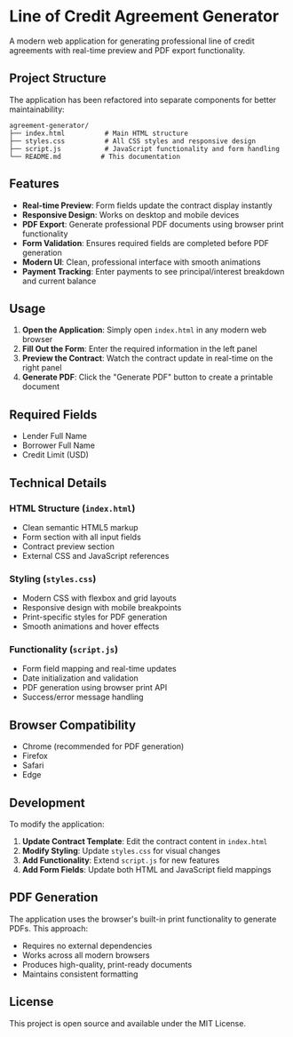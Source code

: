 # Line of Credit Agreement Generator

A modern web application for generating professional line of credit agreements with real-time preview and PDF export functionality.

## Project Structure

The application has been refactored into separate components for better maintainability:

```
agreement-generator/
├── index.html          # Main HTML structure
├── styles.css          # All CSS styles and responsive design
├── script.js           # JavaScript functionality and form handling
└── README.md          # This documentation
```

## Features

- **Real-time Preview**: Form fields update the contract display instantly
- **Responsive Design**: Works on desktop and mobile devices
- **PDF Export**: Generate professional PDF documents using browser print functionality
- **Form Validation**: Ensures required fields are completed before PDF generation
- **Modern UI**: Clean, professional interface with smooth animations
- **Payment Tracking**: Enter payments to see principal/interest breakdown and current balance

## Usage

1. **Open the Application**: Simply open `index.html` in any modern web browser
2. **Fill Out the Form**: Enter the required information in the left panel
3. **Preview the Contract**: Watch the contract update in real-time on the right panel
4. **Generate PDF**: Click the "Generate PDF" button to create a printable document

## Required Fields

- Lender Full Name
- Borrower Full Name  
- Credit Limit (USD)

## Technical Details

### HTML Structure (`index.html`)
- Clean semantic HTML5 markup
- Form section with all input fields
- Contract preview section
- External CSS and JavaScript references

### Styling (`styles.css`)
- Modern CSS with flexbox and grid layouts
- Responsive design with mobile breakpoints
- Print-specific styles for PDF generation
- Smooth animations and hover effects

### Functionality (`script.js`)
- Form field mapping and real-time updates
- Date initialization and validation
- PDF generation using browser print API
- Success/error message handling

## Browser Compatibility

- Chrome (recommended for PDF generation)
- Firefox
- Safari
- Edge

## Development

To modify the application:

1. **Update Contract Template**: Edit the contract content in `index.html`
2. **Modify Styling**: Update `styles.css` for visual changes
3. **Add Functionality**: Extend `script.js` for new features
4. **Add Form Fields**: Update both HTML and JavaScript field mappings

## PDF Generation

The application uses the browser's built-in print functionality to generate PDFs. This approach:
- Requires no external dependencies
- Works across all modern browsers
- Produces high-quality, print-ready documents
- Maintains consistent formatting

## License

This project is open source and available under the MIT License. 